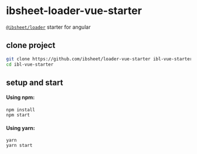 # ibsheet-loader-vue-starter

[`@ibsheet/loader`](https://github.com/ibsheet/loader) starter for angular

## clone project

```bash
git clone https://github.com/ibsheet/loader-vue-starter ibl-vue-starter
cd ibl-vue-starter
```

## setup and start

#### Using npm:

```
npm install
npm start
```

#### Using yarn:

```
yarn
yarn start
```
